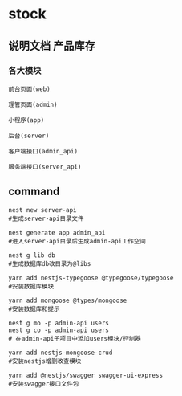 # stock

## 说明文档 产品库存

### 各大模块

    前台页面(web)

    理管页面(admin)

    小程序(app)

    后台(server)

    客户端接口(admin_api)

    服务端接口(server_api)

## command

    nest new server-api
    #生成server-api目录文件

    nest generate app admin_api
    #进入server-api目录后生成admin-api工作空间

    nest g lib db
    #生成数据库db改目录为@libs

    yarn add nestjs-typegoose @typegoose/typegoose
    #安装数据库模块

    yarn add mongoose @types/mongoose
    #安装数据库和提示

    nest g mo -p admin-api users
    nest g co -p admin-api users
    # 在admin-api子项目中添加users模块/控制器

    yarn add nestjs-mongoose-crud
    #安装nestjs增删改查模块

    yarn add @nestjs/swagger swagger-ui-express
    #安装swagger接口文件包
